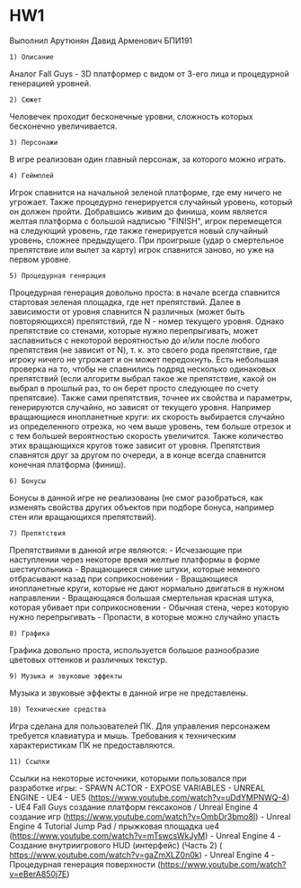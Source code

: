 # HW1

Выполнил Арутюнян Давид Арменович БПИ191

	1) Описание
Аналог Fall Guys - 3D платформер с видом от 3-его лица и процедурной генерацией уровней.

	2) Сюжет
Человечек проходит бесконечные уровни, сложность которых бесконечно увеличивается.

	3) Персонажи
В игре реализован один главный персонаж, за которого можно играть.

	4) Геймплей
Игрок спавнится на начальной зеленой платформе, где ему ничего не угрожает. Также процедурно генерируется случайный уровень, который он должен пройти. Добравшись живим до финиша, коим является желтая платформа с большой надписью "FINISH", игрок перемещется на следующий уровень, где также генерируется новый случайный уровень, сложнее предыдущего. При проигрыше (удар о смертельное препятствие или вылет за карту) игрок спавнится заново, но уже на первом уровне.

	5) Процедурная генерация
Процедурная генерация довольно проста: в начале всегда спавнится стартовая зеленая площадка, где нет препятствий. Далее в зависимости от уровня спавнится N различных (может быть повторяющихся) препятствий, где N - номер текущего уровня. Однако препятствие со стенами, которые нужно перепрыгивать, может заспавниться с некоторой вероятностью до и/или после любого препятствия (не зависит от N), т. к. это своего рода препятствие, где игроку ничего не угрожает и он может передохнуть. Есть небольшая проверка на то, чтобы не спавнились подряд несколько одинаковых препятствий (если алгоритм выбрал такое же препятствие, какой он выбрал в прошлый раз, то он берет просто следующее по счету препятсвие). Также сами препятствия, точнее их свойства и параметры, генерируются случайно, но зависят от текущего уровня. Например вращающиеся инопланетные круги: их скорость выбирается случайно из определенного отрезка, но чем выше уровень, тем больше отрезок и с тем большей вероятностью скорость увеличится. Также количество этих вращающихся кругов тоже зависит от уровня. Препятствия спавнятся друг за другом по очереди, а в конце всегда спавнится конечная платформа (финиш). 

	6) Бонусы
Бонусы в данной игре не реализованы (не смог разобраться, как изменять свойства других объектов при подборе бонуса, например стен или вращающихся препятствий).

	7) Препятствия
Препятствиями в данной игре являются:
	- Исчезающие при наступлении через некоторе время желтые платформы в форме шестиугольника
	- Вращающиеся синие штуки, которые немного отбрасывают назад при соприкосновении
	- Вращающиеся инопланетные круги, которые не дают нормально двигаться в нужном направлении
	- Вращающаяся большая смертельная красная штука, которая убивает при соприкосновении
	- Обычная стена, через которую нужно перепрыгивать
	- Пропасти, в которые можно случайно упасть

	8) Графика
Графика довольно проста, используется большое разнообразие цветовых оттенков и различных текстур.

	9) Музыка и звуковые эффекты
Музыка и звуковые эффекты в данной игре не представлены.

	10) Технические средства
Игра сделана для пользователей ПК. Для управления персонажем требуется клавиатура и мышь. Требования к техническим характеристикам ПК не предоставляются.

	11) Ссылки
Ссылки на некоторые источники, которыми пользовался при разработке игры:
	- SPAWN ACTOR - EXPOSE VARIABLES - UNREAL ENGINE - UE4 - UE5 (https://www.youtube.com/watch?v=uDdYMPNWQ-4)
	- UE4 Fall Guys создание платформ гексаконов / Unreal Engine 4 создание игр (https://www.youtube.com/watch?v=OmbDr3bmo8I)
	- Unreal Engine 4 Tutorial Jump Pad / прыжковая площадка ue4 (https://www.youtube.com/watch?v=mTswcsWkJyM)
	- Unreal Engine 4 - Создание внутриигрового HUD (интерфейс) (Часть 2) ( https://www.youtube.com/watch?v=gaZmXLZ0n0k)
	- Unreal Engine 4 - Процедурная генерация поверхности (https://www.youtube.com/watch?v=eBerA850j7E)